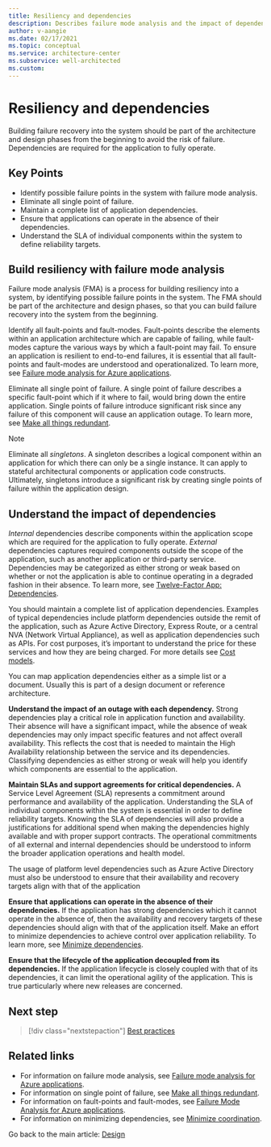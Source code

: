 ```yaml
---
title: Resiliency and dependencies
description: Describes failure mode analysis and the impact of dependencies on failure.
author: v-aangie
ms.date: 02/17/2021
ms.topic: conceptual
ms.service: architecture-center
ms.subservice: well-architected
ms.custom:
---
```


# Resiliency and dependencies

Building failure recovery into the system should be part of the architecture and design phases from the beginning to avoid the risk of failure. Dependencies are required for the application to fully operate.

## Key Points

- Identify possible failure points in the system with failure mode analysis.
- Eliminate all single point of failure.
- Maintain a complete list of application dependencies.
- Ensure that applications can operate in the absence of their dependencies.
- Understand the SLA of individual components within the system to define reliability targets.

## Build resiliency with failure mode analysis

Failure mode analysis (FMA) is a process for building resiliency into a system, by identifying possible failure points in the system. The FMA should be part of the architecture and design phases, so that you can build failure recovery into the system from the beginning.

Identify all fault-points and fault-modes. Fault-points describe the elements within an application architecture which are capable of failing, while fault-modes capture the various ways by which a fault-point may fail. To ensure an application is resilient to end-to-end failures, it is essential that all fault-points and fault-modes are understood and operationalized. To learn more, see [Failure mode analysis for Azure applications](https://docs.microsoft.com/azure/architecture/resiliency/failure-mode-analysis).

Eliminate all single point of failure. A single point of failure describes a specific fault-point which if it where to fail, would bring down the entire application. Single points of failure introduce significant risk since any failure of this component will cause an application outage. To learn more, see [Make all things redundant](https://docs.microsoft.com/azure/architecture/guide/design-principles/redundancy).

>[!NOTE]
>Eliminate all *singletons*. A singleton describes a logical component within an application for which there can only be a single instance. It can apply to stateful architectural components or application code constructs. Ultimately, singletons introduce a significant risk by creating single points of failure within the application design.

## Understand the impact of dependencies

*Internal* dependencies describe components within the application scope which are required for the application to fully operate. *External* dependencies captures required components outside the scope of the application, such as another application or third-party service. Dependencies may be categorized as either strong or weak based on whether or not the application is able to continue operating in a degraded fashion in their absence. To learn more, see [Twelve-Factor App: Dependencies](https://12factor.net/dependencies).

You should maintain a complete list of application dependencies. Examples of typical dependencies include platform dependencies outside the remit of the application, such as Azure Active Directory, Express Route, or a central NVA (Network Virtual Appliance), as well as application dependencies such as APIs. For cost purposes, it’s important to understand the price for these services and how they are being charged. For more details see [Cost models](https://docs.microsoft.com/azure/architecture/framework/cost/design-model).

You can map application dependencies either as a simple list or a document. Usually this is part of a design document or reference architecture.

**Understand the impact of an outage with each dependency.** Strong dependencies play a critical role in application function and availability. Their absence will have a significant impact, while the absence of weak dependencies may only impact specific features and not affect overall availability. This reflects the cost that is needed to maintain the High Availability relationship between the service and its dependencies. Classifying dependencies as either strong or weak will help you identify which components are essential to the application.

**Maintain SLAs and support agreements for critical dependencies.** A Service Level Agreement (SLA) represents a commitment around performance and availability of the application. Understanding the SLA of individual components within the system is essential in order to define reliability targets. Knowing the SLA of dependencies will also provide a justifications for additional spend when making the dependencies highly available and with proper support contracts. The operational commitments of all external and internal dependencies should be understood to inform the broader application operations and health model.

The usage of platform level dependencies such as Azure Active Directory must also be understood to ensure that their availability and recovery targets align with that of the application

**Ensure that applications can operate in the absence of their dependencies.** If the application has strong dependencies which it cannot operate in the absence of, then the availability and recovery targets of these dependencies should align with that of the application itself. Make an effort to minimize dependencies to achieve control over application reliability. To learn more, see [Minimize dependencies](https://docs.microsoft.com/azure/architecture/guide/design-principles/minimize-coordination).

**Ensure that the lifecycle of the application decoupled from its dependencies.** If the application lifecycle is closely coupled with that of its dependencies, it can limit the operational agility of the application. This is true particularly where new releases are concerned.

## Next step

>[!div class="nextstepaction"]
>[Best practices](/azure/architecture/framework/resiliency/design-best-practices)

## Related links

- For information on failure mode analysis, see [Failure mode analysis for Azure applications](https://docs.microsoft.com/azure/architecture/resiliency/failure-mode-analysis).
- For information on single point of failure, see [Make all things redundant](https://docs.microsoft.com/azure/architecture/guide/design-principles/redundancy).
- For information on fault-points and fault-modes, see [Failure Mode Analysis for Azure applications](https://docs.microsoft.com/azure/architecture/resiliency/failure-mode-analysis).
- For information on minimizing dependencies, see [Minimize coordination](https://docs.microsoft.com/azure/architecture/guide/design-principles/minimize-coordination).

Go back to the main article: [Design](design-checklist.md)